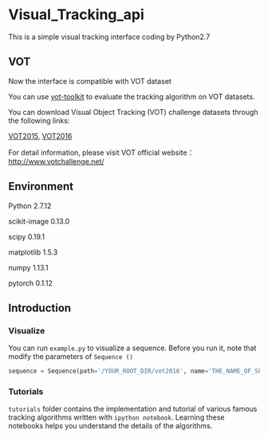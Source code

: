 # Visual_Tracking_api


This is a simple visual tracking interface coding by Python2.7

## VOT

Now the interface is compatible with VOT dataset

You can use [vot-toolkit](https://github.com/votchallenge/vot-toolkit) to evaluate the tracking algorithm on VOT datasets.

You can download Visual Object Tracking (VOT) challenge datasets through the following links:

[VOT2015](http://data.votchallenge.net/vot2015/vot2015.zip), [VOT2016](http://data.votchallenge.net/vot2016/vot2016.zip)

For detail information, please visit VOT official website：http://www.votchallenge.net/

## Environment

Python 2.7.12

scikit-image 0.13.0

scipy 0.19.1

matplotlib 1.5.3

numpy 1.13.1

pytorch 0.1.12

## Introduction

### Visualize

You can run `example.py` to visualize a sequence. Before you run it, note that modify the parameters of `Sequence ()`

```python
sequence = Sequence(path='/YOUR_ROOT_DIR/vot2016', name='THE_NAME_OF_SEQUENCE', region_format='rectangle')

```

### Tutorials

`tutorials` folder contains the implementation and tutorial of various famous tracking algorithms written with `ipython notebook`. Learning these notebooks helps you understand the details of the algorithms.

